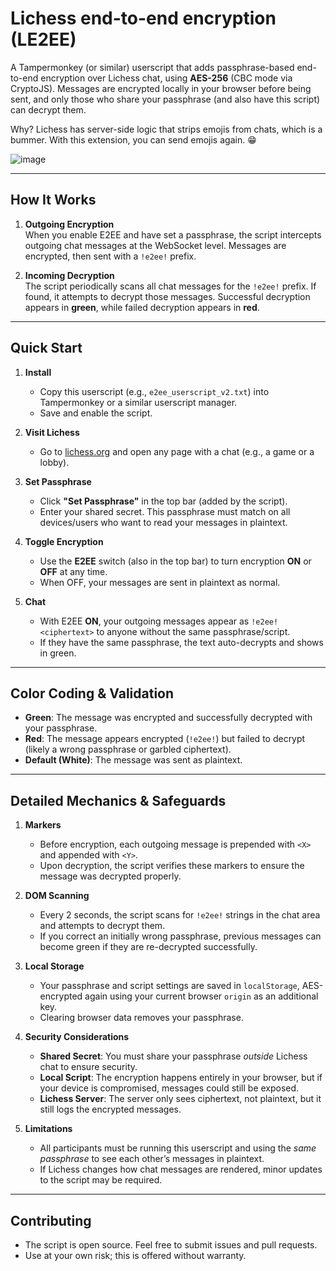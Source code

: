 # Lichess end-to-end encryption (LE2EE)

A Tampermonkey (or similar) userscript that adds passphrase-based end-to-end encryption over Lichess chat, using **AES-256** (CBC mode via CryptoJS). Messages are encrypted locally in your browser before being sent, and only those who share your passphrase (and also have this script) can decrypt them.

Why? Lichess has server-side logic that strips emojis from chats, which is a bummer. With this extension, you can send emojis again. 😁

![image](https://github.com/user-attachments/assets/f0c88c88-9395-4dd8-ae28-3ddaa9fc2059)

---

## How It Works

1. **Outgoing Encryption**  
   When you enable E2EE and have set a passphrase, the script intercepts outgoing chat messages at the WebSocket level. Messages are encrypted, then sent with a `!e2ee!` prefix.

2. **Incoming Decryption**  
   The script periodically scans all chat messages for the `!e2ee!` prefix. If found, it attempts to decrypt those messages. Successful decryption appears in **green**, while failed decryption appears in **red**.

---

## Quick Start

1. **Install**  
   - Copy this userscript (e.g., `e2ee_userscript_v2.txt`) into Tampermonkey or a similar userscript manager.  
   - Save and enable the script.

2. **Visit Lichess**  
   - Go to [lichess.org](https://lichess.org/) and open any page with a chat (e.g., a game or a lobby).

3. **Set Passphrase**  
   - Click **"Set Passphrase"** in the top bar (added by the script).
   - Enter your shared secret. This passphrase must match on all devices/users who want to read your messages in plaintext.

4. **Toggle Encryption**  
   - Use the **E2EE** switch (also in the top bar) to turn encryption **ON** or **OFF** at any time.
   - When OFF, your messages are sent in plaintext as normal.

5. **Chat**  
   - With E2EE **ON**, your outgoing messages appear as `!e2ee!<ciphertext>` to anyone without the same passphrase/script.  
   - If they have the same passphrase, the text auto-decrypts and shows in green.

---

## Color Coding & Validation

- **Green**: The message was encrypted and successfully decrypted with your passphrase.  
- **Red**: The message appears encrypted (`!e2ee!`) but failed to decrypt (likely a wrong passphrase or garbled ciphertext).  
- **Default (White)**: The message was sent as plaintext.

---

## Detailed Mechanics & Safeguards

1. **Markers**  
   - Before encryption, each outgoing message is prepended with `<X>` and appended with `<Y>`.  
   - Upon decryption, the script verifies these markers to ensure the message was decrypted properly.

2. **DOM Scanning**  
   - Every 2 seconds, the script scans for `!e2ee!` strings in the chat area and attempts to decrypt them.  
   - If you correct an initially wrong passphrase, previous messages can become green if they are re-decrypted successfully.

3. **Local Storage**  
   - Your passphrase and script settings are saved in `localStorage`, AES-encrypted again using your current browser `origin` as an additional key.  
   - Clearing browser data removes your passphrase.

4. **Security Considerations**  
   - **Shared Secret**: You must share your passphrase *outside* Lichess chat to ensure security.  
   - **Local Script**: The encryption happens entirely in your browser, but if your device is compromised, messages could still be exposed.  
   - **Lichess Server**: The server only sees ciphertext, not plaintext, but it still logs the encrypted messages.

5. **Limitations**  
   - All participants must be running this userscript and using the *same passphrase* to see each other’s messages in plaintext.  
   - If Lichess changes how chat messages are rendered, minor updates to the script may be required.

---

## Contributing

- The script is open source. Feel free to submit issues and pull requests.  
- Use at your own risk; this is offered without warranty.

